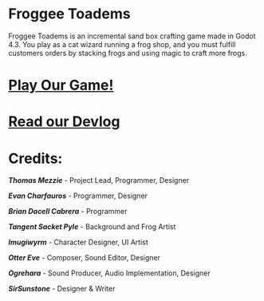 # Froggee Toadems
Froggee Toadems is an incremental sand box crafting game made in Godot 4.3. You play as a cat wizard running a frog shop, and you must fulfill customers orders by stacking frogs and using magic to craft more frogs.

# **[Play Our Game!](https://tommezzie.itch.io/froggee-toadems)**

# **[Read our Devlog](https://tommezzie.itch.io/froggee-toadems/devlog)**

# Credits:

**_Thomas Mezzie_** - Project Lead, Programmer, Designer

**_Evan Charfauros_** - Programmer, Designer

**_Brian Dacell Cabrera_** - Programmer

**_Tangent Sacket Pyle_** - Background and Frog Artist

**_Imugiwyrm_** - Character Designer, UI Artist

**_Otter Eve_** - Composer, Sound Editor, Designer

**_Ogrehara_** - Sound Producer, Audio Implementation, Designer

**_SirSunstone_** - Designer & Writer
